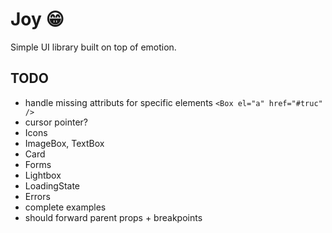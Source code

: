 # Joy 😁

Simple UI library built on top of emotion.

## TODO

- handle missing attributs for specific elements `<Box el="a" href="#truc" />`
- cursor pointer?
- Icons
- ImageBox, TextBox
- Card
- Forms
- Lightbox
- LoadingState
- Errors
- complete examples
- should forward parent props + breakpoints